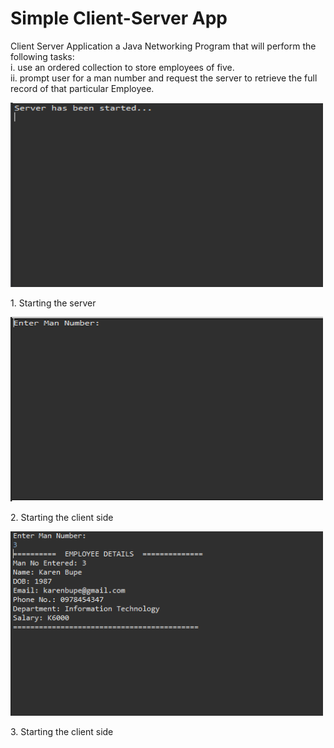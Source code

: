 # Simple Client-Server App

Client Server Application a Java Networking Program that will perform the following tasks: <br>
i. use an ordered collection to store employees of five.  <br>
ii. prompt user for a man number and request the server to retrieve the full record of that particular Employee. <br>

<img src="start_server.PNG" alt="Start Server Screenshot" width="500" height="295" />
<p>1. Starting the server</p>

<img src="start_client.PNG" alt="Start Client Screenshot" width="500" height="295" />
<p>2. Starting the client side</p>


<img src="full_record.PNG" alt="Particular Record Details Screenshot" width="500" height="295" />
<p>3. Starting the client side</p>
